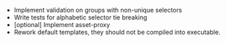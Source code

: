 * Implement validation on groups with non-unique selectors
* Write tests for alphabetic selector tie breaking
* [optional] Implement asset-proxy
* Rework default templates, they should not be compiled into executable.
